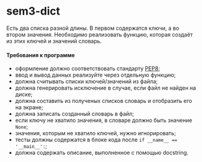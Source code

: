# sem3-dict
Есть два списка разной длины. В первом содержатся ключи, а во втором значения. Необходимо реализовать функцию, которая создаёт из этих ключей и значений словарь.

#### Требования к программе
* оформление должно соответствовать стандарту [PEP8](https://www.python.org/dev/peps/pep-0008/);
* ввод и вывод данных реализуйте через отдельную функцию;
* должна считывать списки ключей/значений из файла;
* должна генерировать исключение в случае, если файл не найден на диске;
* должна составить из полученых списков словарь и отобразить его на экране;
* должна записать созданный словарь в файл;
* если ключу не хватило значения, в словаре должно быть значение `None`;
* значения, которым не хватило ключей, нужно игнорировать;
* тесты должны содержатся в блоке кода после `if __name__ == '__main__':`;
* должна содержать описание, выполненное с помощью docstring.
